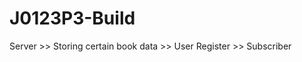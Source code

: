 # J0123P3-Build

Server >> Storing certain book data
       >> User Register
       >> Subscriber
      
